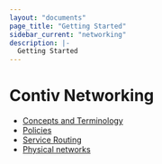 ```yaml
---
layout: "documents"
page_title: "Getting Started"
sidebar_current: "networking"
description: |-
  Getting Started
---
```


# Contiv Networking

- [Concepts and Terminology](/documents/networking/concepts.html)
- [Policies](/documents/networking/policies.html)
- [Service Routing](/documents/networking/services.html)
- [Physical networks](/documents/networking/physical-networks.html)
